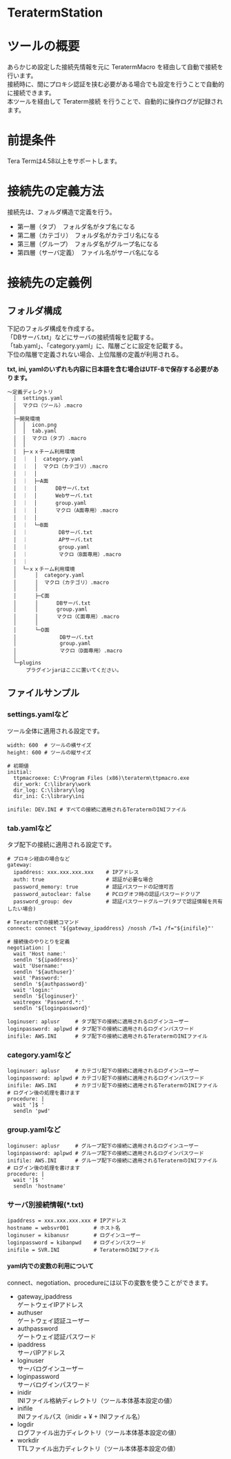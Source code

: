 # TeratermStation

# ツールの概要

あらかじめ設定した接続先情報を元に TeratermMacro を経由して自動で接続を行います。  
接続時に、間にプロキシ認証を挟む必要がある場合でも設定を行うことで自動的に接続できます。  
本ツールを経由して Teraterm接続 を行うことで、自動的に操作ログが記録されます。

# 前提条件

Tera Termは4.58以上をサポートします。

# 接続先の定義方法

接続先は、フォルダ構造で定義を行う。  

 * 第一層（タブ）　フォルダ名がタブ名になる
 * 第二層（カテゴリ）　フォルダ名がカテゴリ名になる
 * 第三層（グループ）　フォルダ名がグループ名になる
 * 第四層（サーバ定義）　ファイル名がサーバ名になる
 
 
# 接続先の定義例
 
## フォルダ構成
 
 下記のフォルダ構成を作成する。  
 「DBサーバ.txt」などにサーバの接続情報を記載する。  
 「tab.yaml」、「category.yaml」に、階層ごとに設定を記載する。  
 下位の階層で定義されない場合、上位階層の定義が利用される。  
 
 **txt, ini, yamlのいずれも内容に日本語を含む場合はUTF-8で保存する必要があります。**
 
```
～定義ディレクトリ  
  │  settings.yaml  
  │  マクロ（ツール）.macro  
  │  
  ├─開発環境  
  │  │  icon.png  
  │  │  tab.yaml  
  │  │  マクロ（タブ）.macro  
  │  │  
  │  ├─ｘｘチーム利用環境  
  │  ｜  │  category.yaml  
  │  ｜  │  マクロ（カテゴリ）.macro  
  │  ｜  │  
  │  ｜  ├─A面  
  │  ｜  │      DBサーバ.txt  
  │  ｜  │      Webサーバ.txt  
  │  ｜  │      group.yaml  
  │  ｜  │      マクロ（A面専用）.macro  
  │  ｜  │  
  │  ｜  └─B面  
  │  ｜          DBサーバ.txt  
  │  ｜          APサーバ.txt  
  │  ｜          group.yaml  
  │  ｜          マクロ（B面専用）.macro  
  │  ｜  
  │  └─ｘｘチーム利用環境  
  │      │  category.yaml  
  │      │  マクロ（カテゴリ）.macro  
  │      │  
  │      ├─C面  
  │      │      DBサーバ.txt  
  │      │      group.yaml  
  │      │      マクロ（C面専用）.macro  
  │      │  
  │      └─D面  
  │              DBサーバ.txt  
  │              group.yaml  
  │              マクロ（D面専用）.macro  
  │  
  └─plugins  
      プラグインjarはここに置いてください。
```

## ファイルサンプル
### settings.yamlなど
ツール全体に適用される設定です。  

    width: 600  # ツールの横サイズ
    height: 600 # ツールの縦サイズ
    
    # 初期値
    initial:
      ttpmacroexe: C:\Program Files (x86)\teraterm\ttpmacro.exe
      dir_work: C:\library\work
      dir_log: C:\library\log
      dir_ini: C:\library\ini
      
    inifile: DEV.INI # すべての接続に適用されるTeratermのINIファイル

### tab.yamlなど
タブ配下の接続に適用される設定です。

    # プロキシ経由の場合など
    gateway:
      ipaddress: xxx.xxx.xxx.xxx    # IPアドレス
      auth: true                    # 認証が必要な場合
      password_memory: true         # 認証パスワードの記憶可否
      password_autoclear: false     # PCログオフ時の認証パスワードクリア
      password_group: dev           # 認証パスワードグループ(タブで認証情報を共有したい場合)
    
    # Teratermでの接続コマンド
    connect: connect '${gateway_ipaddress} /nossh /T=1 /f="${inifile}"'
    
    # 接続後のやりとりを定義
    negotiation: |
      wait 'Host name:'
      sendln '${ipaddress}'
      wait 'Username:'
      sendln '${authuser}'
      wait 'Password:'
      sendln '${authpassword}'
      wait 'login:'
      sendln '${loginuser}'
      waitregex 'Password.*:'
      sendln '${loginpassword}'
    
    loginuser: aplusr     # タブ配下の接続に適用されるログインユーザー
    loginpassword: aplpwd # タブ配下の接続に適用されるログインパスワード
    inifile: AWS.INI      # タブ配下の接続に適用されるTeratermのINIファイル

### category.yamlなど
    loginuser: aplusr     # カテゴリ配下の接続に適用されるログインユーザー
    loginpassword: aplpwd # カテゴリ配下の接続に適用されるログインパスワード
    inifile: AWS.INI      # カテゴリ配下の接続に適用されるTeratermのINIファイル
    # ログイン後の処理を書けます
    procedure: |
      wait ']$ '
      sendln 'pwd'

### group.yamlなど
    loginuser: aplusr     # グループ配下の接続に適用されるログインユーザー
    loginpassword: aplpwd # グループ配下の接続に適用されるログインパスワード
    inifile: AWS.INI      # グループ配下の接続に適用されるTeratermのINIファイル
    # ログイン後の処理を書けます
    procedure: |
      wait ']$ '
      sendln 'hostname'

### サーバ別接続情報(*.txt)
    ipaddress = xxx.xxx.xxx.xxx # IPアドレス
    hostname = websvr001        # ホスト名
    loginuser = kibanusr        # ログインユーザー
    loginpassword = kibanpwd    # ログインパスワード
    inifile = SVR.INI           # TeratermのINIファイル

#### yaml内での変数の利用について
connect、negotiation、procedureには以下の変数を使うことができます。
- gateway_ipaddress  
ゲートウェイIPアドレス
- authuser  
ゲートウェイ認証ユーザー
- authpassword  
ゲートウェイ認証パスワード
- ipaddress  
サーバIPアドレス
- loginuser  
サーバログインユーザー
- loginpassword  
サーバログインパスワード
- inidir  
INIファイル格納ディレクトリ（ツール本体基本設定の値）
- inifile  
INIファイルパス（inidir + ¥ + INIファイル名）
- logdir  
ログファイル出力ディレクトリ（ツール本体基本設定の値）
- workdir  
TTLファイル出力ディレクトリ（ツール本体基本設定の値）
